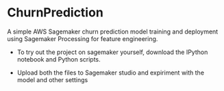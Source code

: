 # ChurnPrediction
A simple AWS Sagemaker churn prediction model training and deployment using Sagemaker Processing for feature engineering. 

* To try out the project on sagemaker yourself, download the IPython notebook and Python scripts.

* Upload both the files to Sagemaker studio and expiriment with the model and other settings
